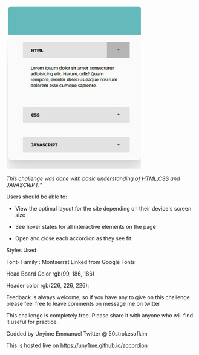 ![Design preview for the Accordion coding challenge](./design/design.jpg)

*This challenge was done with basic understanding of HTML,CSS and JAVASCRIPT.**

Users should be able to:

- View the optimal layout for the site depending on their device's screen size

- See hover states for all interactive elements on the page

- Open and close each accordion as they see fit

Styles Used

Font- Family : Montserrat Linked from Google Fonts

Head Board Color rgb(99, 186, 186)

Header color rgb(226, 226, 226);
                
Feedback is always welcome, so if you have any to give on this challenge please feel free to leave comments on message me on twitter

This challenge is completely free. Please share it with anyone who will find it useful for practice.

Codded by Unyime Emmanuel 
Twitter @ 50strokesofkim

This is hosted live on https://uny1me.github.io/accordion